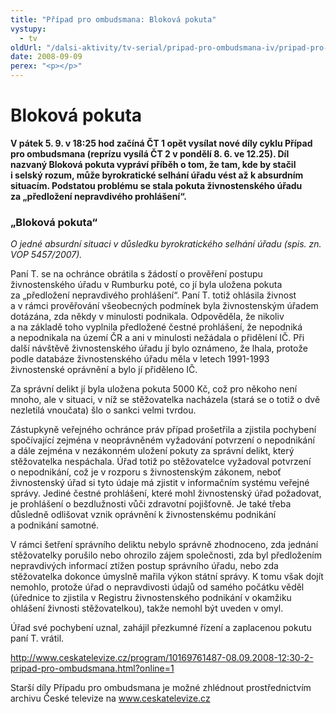 ```yaml
---
title: "Případ pro ombudsmana: Bloková pokuta"
vystupy:
  - tv
oldUrl: "/dalsi-aktivity/tv-serial/pripad-pro-ombudsmana-iv/pripad-pro-ombudsmana-blokova-pokuta/"
date: 2008-09-09
perex: "<p></p>"
---
```


<!-- imported from the old website -->

<h1 class="Nadpis1">Bloková pokuta</h1><p class="Normln-web"><span style="FONT-WEIGHT: bold">V pátek </span><span style="FONT-WEIGHT: bold">5</span><span style="FONT-WEIGHT: bold">. </span><span style="FONT-WEIGHT: bold">9</span><span style="FONT-WEIGHT: bold">. v </span><span style="FONT-WEIGHT: bold">18</span><span style="FONT-WEIGHT: bold">:</span><span style="FONT-WEIGHT: bold">25</span><span style="FONT-WEIGHT: bold"> hod </span><span style="FONT-WEIGHT: bold">začíná </span><span style="FONT-WEIGHT: bold">ČT</span><span style="FONT-WEIGHT: bold"> </span><span style="FONT-WEIGHT: bold">1 </span><span style="FONT-WEIGHT: bold">opět vysílat nové díly cyklu </span><span style="FONT-WEIGHT: bold">Případ pro ombudsmana (reprízu vysílá ČT 2 v pondělí </span><span style="FONT-WEIGHT: bold">8</span><span style="FONT-WEIGHT: bold">. </span><span style="FONT-WEIGHT: bold">6</span><span style="FONT-WEIGHT: bold">. ve 12.25). </span><span style="FONT-WEIGHT: bold">Díl nazvaný </span><span style="FONT-WEIGHT: bold">Bloková pokuta</span><span style="FONT-WEIGHT: bold"> vyprá</span><span style="FONT-WEIGHT: bold">v</span><span style="FONT-WEIGHT: bold">í příběh </span><span style="FONT-WEIGHT: bold">o tom, že tam, kde by stačil i selský rozum, může byrokratické selhání úřadu vést až k absurdním situacím. Podstatou problému se stala pokuta živnostenského úřadu za „předložení nepravdivého prohlášení“.</span><span style="FONT-WEIGHT: bold"> </span></p><h3 class="Nadpis2">„Bloková pokuta“</h3><p class="Normln-web"><span style="FONT-STYLE: italic">O jedné absurdní situaci v důsledku byrokratického selhání úřadu </span><span style="FONT-STYLE: italic">(</span><span style="FONT-STYLE: italic">spis. zn. VOP </span><span style="FONT-STYLE: italic">5457</span><span style="FONT-STYLE: italic">/200</span><span style="FONT-STYLE: italic">7</span><span style="FONT-STYLE: italic">). </span></p><p class="Normln-web">Paní T. se na ochránce obrátila s žádostí o prověření postupu živnostenského úřadu v Rumburku poté, co jí byla uložena pokuta za „předložení nepravdivého prohlášení“. Paní T. totiž ohlásila živnost a v rámci prověřování všeobecných podmínek byla živnostenským úřadem dotázána, zda někdy v minulosti podnikala. Odpověděla, že nikoliv a na základě toho vyplnila předložené čestné prohlášení, že nepodniká a nepodnikala na území ČR a ani v minulosti nežádala o přidělení IČ. Při další návštěvě živnostenského úřadu jí bylo oznámeno, že lhala, protože podle databáze živnostenského úřadu měla v letech 1991-1993 živnostenské oprávnění a bylo jí přiděleno IČ.</p><p class="Normln-web">Za správní delikt jí byla uložena pokuta 5000 Kč, což pro někoho není mnoho, ale v situaci, v níž se stěžovatelka nacházela (stará se o totiž o dvě nezletilá vnoučata) šlo o sankci velmi tvrdou.</p><p class="Normln-web">Zástupkyně veřejného ochránce práv případ prošetřila a zjistila pochybení spočívající zejména v neoprávněném vyžadování potvrzení o nepodnikání a dále zejména v nezákonném uložení pokuty za správní delikt, který stěžovatelka nespáchala. Úřad totiž po stěžovatelce vyžadoval potvrzení o nepodnikání, což je v rozporu s živnostenským zákonem, neboť živnostenský úřad si tyto údaje má zjistit v informačním systému veřejné správy. Jediné čestné prohlášení, které mohl živnostenský úřad požadovat, je prohlášení o bezdlužnosti vůči zdravotní pojišťovně. Je také třeba důsledně odlišovat vznik oprávnění k živnostenskému podnikání a podnikání samotné.</p><p class="Normln-web">V rámci šetření správního deliktu nebylo správně zhodnoceno, zda jednání stěžovatelky porušilo nebo ohrozilo zájem společnosti, zda byl předložením nepravdivých informací ztížen postup správního úřadu, nebo zda stěžovatelka dokonce úmyslně mařila výkon státní správy. K tomu však dojít nemohlo, protože úřad o nepravdivosti údajů od samého počátku věděl (úřednice to zjistila v Registru živnostenského podnikání v okamžiku ohlášení živnosti stěžovatelkou), takže nemohl být uveden v omyl.</p><p class="Normln-web">Úřad své pochybení uznal, zahájil přezkumné řízení a zaplacenou pokutu paní T. vrátil.</p><p class="Normln-web"><a title="Otevření do nového okna" href="http://www.ceskatelevize.cz/program/10169761487-08.09.2008-12:30-2-pripad-pro-ombudsmana.html?online=1" target="_blank">http://www.ceskatelevize.cz/program/10169761487-08.09.2008-12:30-2-pripad-pro-ombudsmana.html?online=1</a> <img alt="" src="https://www.ochrance.cz/typo3/ext/od_linkdesc/icons/external.gif" class="od_linkdesc_icon_external" /></p><p class="Normln-web">Starší díly Případu pro ombudsmana je možné zhlédnout prostřednictvím archivu České televize na <a href="../../TISKOVÉ%20ZPRÁVY%202008/www.ceskatelevize.cz">www.ceskatelevize.cz</a></p>
